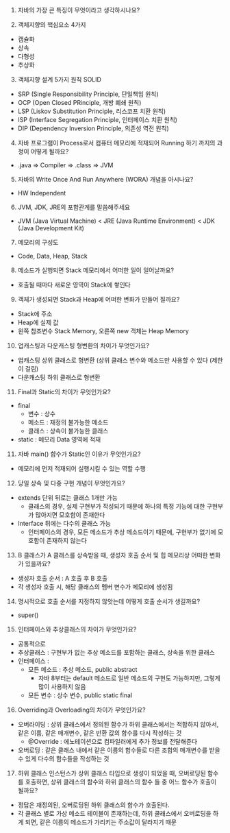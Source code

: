 1. 자바의 가장 큰 특징이 무엇이라고 생각하시나요?

2. 객체지향의 핵심요소 4가지
- 캡슐화
- 상속
- 다형성
- 추상화

3. 객체지향 설계 5가지 원칙 SOLID
- SRP (Single Responsibility Principle, 단일책임 원칙)
- OCP (Open Closed PRinciple, 개방 폐쇄 원칙)
- LSP (Liskov Substitution Principle, 리스코프 치환 원칙)
- ISP (Interface Segregation Principle, 인터페이스 치환 원칙)
- DIP (Dependency Inversion Principle, 의존성 역전 원칙)

4. 자바 프로그램이 Process로서 컴퓨터 메모리에 적재되어 Running 하기 까지의 과정이 어떻게 될까요?
- .java => Compiler => .class => JVM

5. 자바의 Write Once And Run Anywhere (WORA) 개념을 아시나요?
- HW Independent

6. JVM, JDK, JRE의 포함관계를 말씀해주세요
- JVM (Java Virtual Machine) < JRE (Java Runtime Environment) < JDK (Java Development Kit)

7. 메모리의 구성도
- Code, Data, Heap, Stack

8. 메소드가 실행되면 Stack 메모리에서 어떠한 일이 일어날까요?
- 호출될 때마다 새로운 영역이 Stack에 쌓인다
  
9. 객체가 생성되면 Stack과 Heap에 어떠한 변화가 만들어 질까요?
- Stack에 주소
- Heap에 실제 값
- 왼쪽 참조변수 Stack Memory, 오른쪽 new 객체는 Heap Memory

10. 업캐스팅과 다운캐스팅 형변환의 차이가 무엇인가요? 
- 업캐스팅 상위 클래스로 형변환 (상위 클래스 변수와 메소드만 사용할 수 있다 (제한이 걸림)
- 다운캐스팅 하위 클래스로 형변환

11. Final과 Static의 차이가 무엇인가요?
- final
  - 변수 : 상수
  - 메소드 : 재정의 불가능한 메소드
  - 클래스 : 상속이 불가능한 클래스
- static : 메모리 Data 영역에 적재

11. 자바 main() 함수가 Static인 이유가 무엇인가요?
- 메모리에 먼저 적재되어 실행시킬 수 있는 역할 수행

12. 당일 상속 및 다중 구현 개념이 무엇인가요?
- extends 단위 뒤로는 클래스 1개만 가능
  - 클래스의 경우, 실제 구현부가 작성되기 때문에 하나의 특정 기능에 대한 구현부가 많아지면 모호함이 존재한다
- Interface 뒤에는 다수의 클래스 가능
  - 인터페이스의 경우, 모든 메소드가 추상 메소드이기 때문에, 구현부가 없기에 모호함이 존재하지 않는다

13. B 클래스가 A 클래스를 상속받을 때, 생성자 호출 순서 및 힙 메모리상 어떠한 변화가 있을까요?
- 생성자 호출 순서 : A 호출 후 B 호출
- 각 생성자 호출 시, 해당 클래스의 멤버 변수가 메모리에 생성됨

14. 명시적으로 호출 순서를 지정하지 않앗는데 어떻게 호출 순서가 생길까요?
- super()

15. 인터페이스와 추상클래스의 차이가 무엇인가요?
- 공통적으로 
- 추상클래스 : 구현부가 없는 추상 메소드를 포함하는 클래스, 상속을 위한 클래스
- 인터페이스 :
  - 모든 메소드 : 추상 메소드, public abstract
    - 자바 8부터는 default 메소드로 일반 메소드의 구현도 가능하지만, 그렇게 많이 사용하지 않음
  - 모든 변수 : 상수 변수, public static final

16. Overriding과 Overloading의 차이가 무엇인가요?
* 오버라이딩 : 상위 클래스에서 정의된 함수가 하위 클래스에서는 적합하지 않아서, 같은 이름, 같은 매개변수, 같은 반환 값의 함수를 다시 작성하는 것
  * @Override : 에노테이션으로 컴파일러에게 추가 정보를 전달해준다
* 오버로딩 : 같은 클래스 내에서 같은 이름의 함수들로 다른 조합의 매개변수를 받을 수 있게 다수의 함수들을 작성하는 것

17. 하위 클래스 인스턴스가 상위 클래스 타입으로 생성이 되었을 때, 오버로딩된 함수를 호출하면, 상위 클래스의 함수와 하위 클래스의 함수 들 중 어느 함수가 호출이 될까요?
* 정답은 재정의된, 오버로딩된 하위 클래스의 함수가 호출된다.
* 각 클래스 별로 가상 메소드 테이블이 존재하는데, 하위 클래스에서 오버로딩을 하게 되면, 같은 이름의 메소드가 가리키는 주소값이 달라지기 때문

